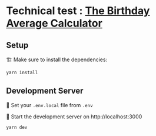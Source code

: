 # Technical test : [The Birthday Average Calculator](https://documenter.getpostman.com/view/11928524/TVCjw5jr)

## Setup

🏗️ Make sure to install the dependencies:

```bash
yarn install
```

## Development Server

🔧 Set your `.env.local` file from `.env`

🚀 Start the development server on http://localhost:3000

```bash
yarn dev
```
